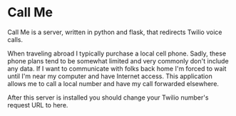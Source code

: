 Call Me
======

Call Me is a server, written in python and flask, that redirects Twilio voice calls.

When traveling abroad I typically purchase a local cell phone.  Sadly,
these phone plans tend to be somewhat limited and very commonly don't include
any data.  If I want to communicate with folks back home I'm forced to wait
until I'm near my computer and have Internet access.  This application allows me
to call a local number and have my call forwarded elsewhere.

After this server is installed you should change your Twilio number's request URL to here.
